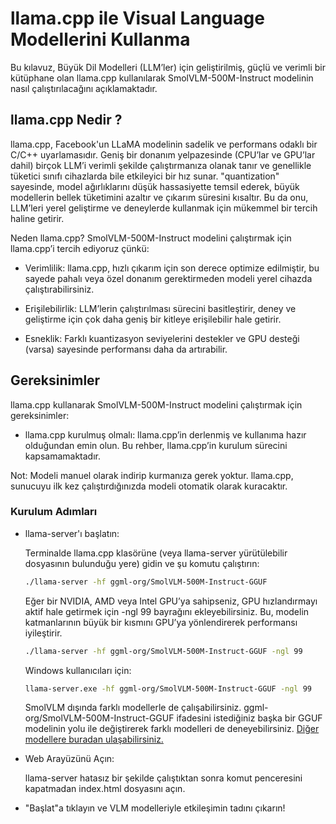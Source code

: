 # llama.cpp ile Visual Language Modellerini Kullanma
Bu kılavuz, Büyük Dil Modelleri (LLM’ler) için geliştirilmiş, güçlü ve verimli bir kütüphane olan llama.cpp kullanılarak SmolVLM-500M-Instruct modelinin nasıl çalıştırılacağını açıklamaktadır.

## llama.cpp Nedir ?

llama.cpp, Facebook'un LLaMA modelinin sadelik ve performans odaklı bir C/C++ uyarlamasıdır. Geniş bir donanım yelpazesinde (CPU’lar ve GPU’lar dahil) birçok LLM’i verimli şekilde çalıştırmanıza olanak tanır ve genellikle tüketici sınıfı cihazlarda bile etkileyici bir hız sunar. "quantization" sayesinde, model ağırlıklarını düşük hassasiyette temsil ederek, büyük modellerin bellek tüketimini azaltır ve çıkarım süresini kısaltır. Bu da onu, LLM’leri yerel geliştirme ve deneylerde kullanmak için mükemmel bir tercih haline getirir.

Neden llama.cpp? SmolVLM-500M-Instruct modelini çalıştırmak için llama.cpp’i tercih ediyoruz çünkü:

- Verimlilik: llama.cpp, hızlı çıkarım için son derece optimize edilmiştir, bu sayede pahalı veya özel donanım gerektirmeden modeli yerel cihazda çalıştırabilirsiniz.

- Erişilebilirlik: LLM’lerin çalıştırılması sürecini basitleştirir, deney ve geliştirme için çok daha geniş bir kitleye erişilebilir hale getirir.

- Esneklik: Farklı kuantizasyon seviyelerini destekler ve GPU desteği (varsa) sayesinde performansı daha da artırabilir.

## Gereksinimler

llama.cpp kullanarak SmolVLM-500M-Instruct modelini çalıştırmak için gereksinimler:

- llama.cpp kurulmuş olmalı: llama.cpp’in derlenmiş ve kullanıma hazır olduğundan emin olun. Bu rehber, llama.cpp’in kurulum sürecini kapsamamaktadır.

Not: Modeli manuel olarak indirip kurmanıza gerek yoktur. llama.cpp, sunucuyu ilk kez çalıştırdığınızda modeli otomatik olarak kuracaktır.

### Kurulum Adımları

- llama-server'ı başlatın: 

    Terminalde llama.cpp klasörüne (veya llama-server yürütülebilir dosyasının bulunduğu yere) gidin ve şu komutu çalıştırın:

    ```bash
    ./llama-server -hf ggml-org/SmolVLM-500M-Instruct-GGUF
    ```

    Eğer bir NVIDIA, AMD veya Intel GPU’ya sahipseniz, GPU hızlandırmayı aktif hale getirmek için -ngl 99 bayrağını ekleyebilirsiniz. Bu, modelin katmanlarının büyük bir kısmını GPU’ya yönlendirerek performansı iyileştirir.

    ```bash
    ./llama-server -hf ggml-org/SmolVLM-500M-Instruct-GGUF -ngl 99
    ```

    Windows kullanıcıları için:
    ```bash
    llama-server.exe -hf ggml-org/SmolVLM-500M-Instruct-GGUF -ngl 99
    ```

    SmolVLM dışında farklı modellerle de çalışabilirsiniz. ggml-org/SmolVLM-500M-Instruct-GGUF ifadesini istediğiniz başka bir GGUF modelinin yolu ile değiştirerek farklı modelleri de deneyebilirsiniz. [Diğer modellere buradan ulaşabilirsiniz.](https://github.com/ggml-org/llama.cpp/blob/master/docs/multimodal.md)

- Web Arayüzünü Açın:

    llama-server hatasız bir şekilde çalıştıktan sonra komut penceresini kapatmadan index.html dosyasını açın.

* "Başlat"a tıklayın ve VLM modelleriyle etkileşimin tadını çıkarın!

